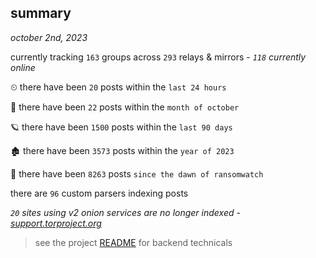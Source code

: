 
## summary
_october 2nd, 2023_

currently tracking `163` groups across `293` relays & mirrors - _`118` currently online_

⏲ there have been `20` posts within the `last 24 hours`

🦈 there have been `22` posts within the `month of october`

🪐 there have been `1500` posts within the `last 90 days`

🏚 there have been `3573` posts within the `year of 2023`

🦕 there have been `8263` posts `since the dawn of ransomwatch`

there are `96` custom parsers indexing posts

_`20` sites using v2 onion services are no longer indexed - [support.torproject.org](https://support.torproject.org/onionservices/v2-deprecation/)_

> see the project [README](https://github.com/joshhighet/ransomwatch#ransomwatch--) for backend technicals
